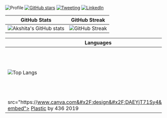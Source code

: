 

![Profile](https://Visitor-badge.glitch.me/badge?page_id=akshitadixit.akshitadixit-gh-visitors)
[![GitHub stars](https://img.shields.io/github/stars/akshitadixit.svg?style=social&label=Star&maxAge=2592000)](https://GitHub.com/akshitadixit/stargazers/)
[![Tweeting](https://img.shields.io/twitter/url/http/shields.io.svg?style=plastic)](https://twitter.com/plastic96_)
[![LinkedIn][linkedin-shield]][linkedin-url]

| GitHub Stats | GitHub Streak|
| ----|-----|
| ![Akshita's GitHub stats](https://github-readme-stats.vercel.app/api?username=akshitadixit)| ![GitHub Streak](https://github-readme-streak-stats.herokuapp.com/?user=akshitadixit&theme=tokyonight)|

| Languages | Trophies|
| ----|-----|
| ![Top Langs](https://github-readme-stats.vercel.app/api/top-langs/?username=akshitadixit&layout=compact&theme=vision-friendly-dark)<!--&langs_count=6)-->| <div><div style="position: relative; width: 100%; height: 0; padding-top: 58.8235%;padding-bottom: 48px; box-shadow: 0 2px 8px 0 rgba(63,69,81,0.16); margin-top: 1.6em; margin-bottom:0.9em; overflow: hidden;border-radius: 8px; will-change: transform;"> <iframe style="position: absolute; width: 100%; height: 100%; top: 0; left: 0; border: none; padding: 0;margin: 0;"
    src="https:&#x2F;&#x2F;www.canva.com&#x2F;design&#x2F;DAEYjT71Sy4&#x2F;view?embed"> </iframe> </div> <a href="https:&#x2F;&#x2F;www.canva.com&#x2F;design&#x2F;DAEYjT71Sy4&#x2F;view?utm_content=DAEYjT71Sy4&amp;utm_campaign=designshare&amp;utm_medium=embeds&amp;utm_source=link" target="_blank" rel="noopener">Plastic</a> by 436 2019 </div> |


[linkedin-shield]: https://img.shields.io/badge/-LinkedIn-black.svg?style=plastic&logo=linkedin&colorB=darkblue
[linkedin-url]: https://www.linkedin.com/in/akshitadixit/
